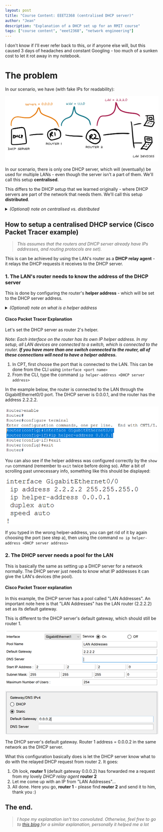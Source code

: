 ```yaml
---
layout: post
title: "Course Content: EEET2368 (centralised DHCP server)"
author: "Jean"
description: "Explanation of a DHCP set up for an RMIT course"
tags: ["course content", "eeet2368", "network engineering"]
---
```


I don't know if I'll ever refer back to this, or if anyone else will, but this caused 3 days of headaches and constant Googling - too much of a sunken cost to let it rot away in my notebook.

# The problem

In our scenario, we have (with fake IPs for readability):

![Untitled](/images/posts/centralised-DHCP/Untitled.png)

In our scenario, there is only one DHCP server, which will (eventually) be used for multiple LANs - even though the server isn't a part of them. We'll call this setup **centralised**.

This differs to the DHCP setup that we learned originally - where DHCP servers are part of the
network that needs them. We'll call this setup **distributed**.

<details><summary><i>(Optional) note on centralised vs. distributed</i></summary>
    <br>
    I'm not entirely sure why one is used over the other in a real world scenario. This <a href="https://activedirectorypro.com/dhcp-best-practices/#central-vs-distributed">link</a> may help. 
</details>

## **How to setup a centralised DHCP service (Cisco Packet Tracer example)**

> *This assumes that the routers and DHCP server already have IPs addresses, and routing protocols are set).*
> 

This is can be achieved by using the LAN's router as a **DHCP relay agent** - it relays the DHCP requests it receives to the DHCP server.

### 1. The LAN's router needs to know the address of the DHCP server 
    
This is done by configuring the router's **helper address** - which will be set to the DHCP server address. 
    
<details><summary><i>(Optional) note on what is a helper address</i></summary>
        
Brief <a href="https://networkengineering.stackexchange.com/a/41377">explanation here</a> on what a helper address does - it basically lets the router know that it should forward any DHCP requests it receives.
</details>

#### Cisco Packet Tracer Explanation
Let's set the DHCP server as router 2's helper.

*Note: Each interface on the router has its own IP helper address. In my setup, all LAN devices are connected to a switch, which is connected to the router. **If you have more than one switch connected to the router, all of these connections will need to have a helper address.***

1. In CPT, first choose the port that is connected to the LAN. This can be done from the CLI using `interface <port name>`
2. From the CLI, type the command `ip helper-address <DHCP server address>`

In the example below, the router is connected to the LAN through the GigabitEthernet0/0 port. The DHCP server is 0.0.0.1, and the router has the address 2.2.2.2.

![Untitled](/images/posts/centralised-DHCP/Untitled%201.png)

You can also see if the helper address was configured correctly by the `show run` command (remember to `exit` twice before doing so). After a bit of scrolling past unnecessary info, something like this should be displayed:

![Untitled](/images/posts/centralised-DHCP/Untitled%202.png)

If you typed in the wrong helper-address, you can get rid of it by again choosing the port (see step a), then using the command `no ip helper-address <DHCP server address>`

### 2. The DHCP server needs a pool for the LAN
    
This is basically the same as setting up a DHCP server for a network normally. The DHCP server just needs to know what IP addresses it can give the LAN's devices (the pool).

#### Cisco Packet Tracer explanation
    
In this example, the DHCP server has a pool called "LAN Addresses". An important note here is that "LAN Addresses" has the LAN router (2.2.2.2) set as its default gateway.

This is different to the DHCP server's default gateway, which should still be router 1.

![Untitled](/images/posts/centralised-DHCP/Untitled%203.png)

![Untitled](/images/posts/centralised-DHCP/Untitled%204.png)

The DHCP server's default gateway. Router 1 address = 0.0.0.2 in the same network as the DHCP server.

What this configuration basically does is let the DHCP server know what to do with the relayed DHCP request from router 2. It goes:

1. Oh look, **router 1** (default gateway 0.0.0.2) has forwarded me a request from my lovely *DHCP relay agent* **router 2**
2. Let me come up with an IP from "LAN Addresses"...
3. All done. Here you go, **router 1** - please find **router 2** and send it to him, thank you :)

## The end.

> *I hope my explanation isn't too convoluted. Otherwise, feel free to go to [this blog](https://computernetworking747640215.wordpress.com/2018/07/05/ip-helper-address-configuration-in-packet-tracer/) for a similar explanation, personally it helped me a lot*
>
